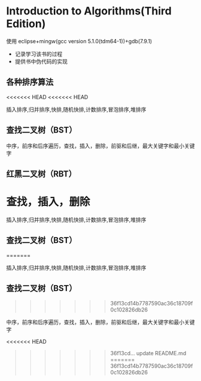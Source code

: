 # Introduction to Algorithms(Third Edition)  
使用 eclipse+mingw(gcc version 5.1.0(tdm64-1))+gdb(7.9.1)

- 记录学习该书的过程 
- 提供书中伪代码的实现

## 各种排序算法
<<<<<<< HEAD
<<<<<<< HEAD

  插入排序,归并排序,快排,随机快排,计数排序,冒泡排序,堆排序

## 查找二叉树（BST）
中序，前序和后序遍历，查找，插入，删除，前驱和后继，最大关键字和最小关键字

## 红黑二叉树（RBT）

查找，插入，删除
=======
 
  插入排序,归并排序,快排,随机快排,计数排序,冒泡排序,堆排序

## 查找二叉树（BST）
=======
 
  插入排序,归并排序,快排,随机快排,计数排序,冒泡排序,堆排序

## 查找二叉树（BST）
>>>>>>> 36f13cd14b7787590ac36c18709f0c102826db26

  中序，前序和后序遍历，查找，插入，删除，前驱和后继，最大关键字和最小关键字


<<<<<<< HEAD
>>>>>>> 36f13cd... update README.md
=======
>>>>>>> 36f13cd14b7787590ac36c18709f0c102826db26
